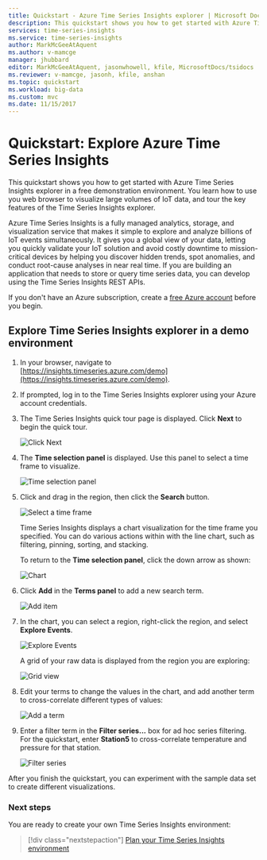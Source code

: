 ```yaml
---
title: Quickstart - Azure Time Series Insights explorer | Microsoft Docs
description: This quickstart shows you how to get started with Azure Time Series Insights explorer in your web browser to visualize large volumes of IoT data. Tour the key features in a demo environment. 
services: time-series-insights
ms.service: time-series-insights 
author: MarkMcGeeAtAquent
ms.author: v-mamcge
manager: jhubbard
editor: MarkMcGeeAtAquent, jasonwhowell, kfile, MicrosoftDocs/tsidocs
ms.reviewer: v-mamcge, jasonh, kfile, anshan
ms.topic: quickstart
ms.workload: big-data
ms.custom: mvc
ms.date: 11/15/2017
---
```


# Quickstart: Explore Azure Time Series Insights
This quickstart shows you how to get started with Azure Time Series Insights explorer in a free demonstration environment. You learn how to use you web browser to visualize large volumes of IoT data, and tour the key features of the Time Series Insights explorer. 

Azure Time Series Insights is a fully managed analytics, storage, and visualization service that makes it simple to explore and analyze billions of IoT events simultaneously. It gives you a global view of your data, letting you quickly validate your IoT solution and avoid costly downtime to mission-critical devices by helping you discover hidden trends, spot anomalies, and conduct root-cause analyses in near real time.  If you are building an application that needs to store or query time series data, you can develop using the Time Series Insights REST APIs.

If you don't have an Azure subscription, create a [free Azure account](https://azure.microsoft.com/free/?ref=microsoft.com&utm_source=microsoft.com&utm_medium=docs&utm_campaign=visualstudio) before you begin.

## Explore Time Series Insights explorer in a demo environment

1. In your browser, navigate to [https://insights.timeseries.azure.com/demo](https://insights.timeseries.azure.com/demo). 

2. If prompted, log in to the Time Series Insights explorer using your Azure account credentials. 
 
3. The Time Series Insights quick tour page is displayed. Click **Next** to begin the quick tour.

   ![Click Next](media/quickstart/quickstart1.png)

4. The **Time selection panel** is displayed. Use this panel to select a time frame to visualize.

   ![Time selection panel](media/quickstart/quickstart2.png)

5. Click and drag in the region, then click the **Search** button.
 
   ![Select a time frame](media/quickstart/quickstart3.png) 

   Time Series Insights displays a chart visualization for the time frame you specified. You can do various actions within with the line chart, such as filtering, pinning, sorting, and stacking. 

   To return to the **Time selection panel**, click the down arrow as shown:

   ![Chart](media/quickstart/quickstart4.png)

6. Click **Add** in the **Terms panel** to add a new search term.

   ![Add item](media/quickstart/quickstart5.png)

7. In the chart, you can select a region, right-click the region, and select **Explore Events**.
 
   ![Explore Events](media/quickstart/quickstart6.png)

   A grid of your raw data is displayed from the region you are exploring:

   ![Grid view](media/quickstart/quickstart7.png)

8. Edit your terms to change the values in the chart, and add another term to cross-correlate different types of values:

   ![Add a term](media/quickstart/quickstart8.png)

9. Enter a filter term in the **Filter series...** box for ad hoc series filtering. For the quickstart, enter **Station5** to cross-correlate temperature and pressure for that station.
 
   ![Filter series](media/quickstart/quickstart9.png)

After you finish the quickstart, you can experiment with the sample data set to create different visualizations. 

### Next steps
You are ready to create your own Time Series Insights environment:
> [!div class="nextstepaction"]
> [Plan your Time Series Insights environment](time-series-insights-environment-planning.md)
